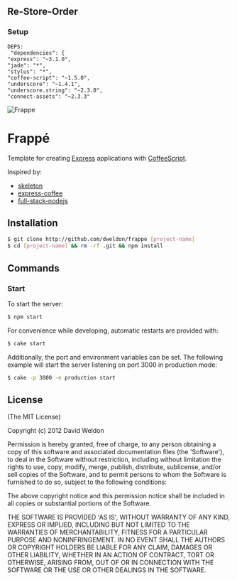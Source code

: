 ## Re-Store-Order

### Setup
	DEPS:
	 "dependencies": {
    "express": "~3.1.0",
    "jade": "*",
    "stylus": "*",
    "coffee-script": "~1.5.0",
    "underscore": "~1.4.1",
    "underscore.string": "~2.3.0",
    "connect-assets": "~2.3.3"

![Frappe](https://raw.github.com/dweldon/frappe/master/app/public/img/frappe.png)

# Frappé

Template for creating [Express](http://expressjs.com) applications with
[CoffeeScript](http://coffeescript.org).

Inspired by:
* [skeleton](https://github.com/EtienneLem/skeleton)
* [express-coffee](https://github.com/twilson63/express-coffee)
* [full-stack-nodejs](https://peepcode.com/screencasts/javascript)

## Installation

```sh
$ git clone http://github.com/dweldon/frappe [project-name]
$ cd [project-name] && rm -rf .git && npm install
```

## Commands

### Start

To start the server:
```sh
$ npm start
```

For convenience while developing, automatic restarts are provided with:
```sh
$ cake start
```

Additionally, the port and environment variables can be set. The following
example will start the server listening on port 3000 in production mode:
```sh
$ cake -p 3000 -e production start
```

## License

(The MIT License)

Copyright (c) 2012 David Weldon

Permission is hereby granted, free of charge, to any person obtaining
a copy of this software and associated documentation files (the
'Software'), to deal in the Software without restriction, including
without limitation the rights to use, copy, modify, merge, publish,
distribute, sublicense, and/or sell copies of the Software, and to
permit persons to whom the Software is furnished to do so, subject to
the following conditions:

The above copyright notice and this permission notice shall be
included in all copies or substantial portions of the Software.

THE SOFTWARE IS PROVIDED 'AS IS', WITHOUT WARRANTY OF ANY KIND,
EXPRESS OR IMPLIED, INCLUDING BUT NOT LIMITED TO THE WARRANTIES OF
MERCHANTABILITY, FITNESS FOR A PARTICULAR PURPOSE AND NONINFRINGEMENT.
IN NO EVENT SHALL THE AUTHORS OR COPYRIGHT HOLDERS BE LIABLE FOR ANY
CLAIM, DAMAGES OR OTHER LIABILITY, WHETHER IN AN ACTION OF CONTRACT,
TORT OR OTHERWISE, ARISING FROM, OUT OF OR IN CONNECTION WITH THE
SOFTWARE OR THE USE OR OTHER DEALINGS IN THE SOFTWARE.
